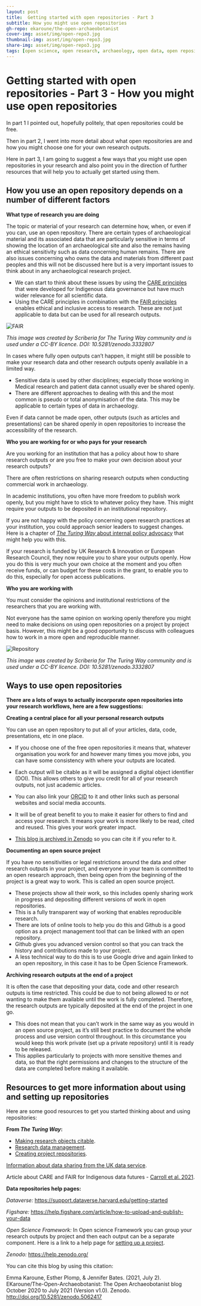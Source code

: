 ```yaml
---
layout: post
title:  Getting started with open repositories - Part 3
subtitle: How you might use open repositories
gh-repo: ekaroune/the-open-archaeobotanist
cover-img: asset/img/open-repo3.jpg
thumbnail-img: asset/img/open-repo3.jpg
share-img: asset/img/open-repo3.jpg
tags: [open science, open research, archaeology, open data, open repositories]
---
```


# Getting started with open repositories - Part 3 - How you might use open repositories

In part 1 I pointed out, hopefully politely, that open repositories could be free. 

Then in part 2, I went into more detail about what open repositories are and how you might choose one for your own research outputs.

Here in part 3, I am going to suggest a few ways that you might use open repositories in your research and also point you in the direction of further resources that will help you to actually get started using them.

## How you use an open repository depends on a number of different factors

**What type of research you are doing** 

The topic or material of your research can determine how, when, or even if you can, use an open repository. 
There are certain types of archaeological material and its associated data that are particularly sensitive in terms of showing the location of an archaeological site and also the remains having an ethical sensitivity such as data concerning human remains. There are also issues concerning who owns the data and materials from different past peoples and this will not be discussed here but is a very important issues to think about in any archaeological research project.

* We can start to think about these issues by using the [CARE principles](https://www.gida-global.org/care) that were developed for Indigenous data governance but have much wider relevance for all scientific data.
* Using the CARE principles in combination with the [FAIR principles](https://www.nature.com/articles/sdata201618) enables ethical and inclusive access to research. These are not just applicable to data but can be used for all research outputs. 

![FAIR](../asset/img/FAIRPrinciples.jpg)

*This image was created by Scriberia for The Turing Way community and is used under a CC-BY licence. DOI: 10.5281/zenodo.3332807*

In cases where fully open outputs can’t happen, it might still be possible to make your research data and other research outputs openly available in a limited way. 
  * Sensitive data is used by other disciplines; especially those working in Medical research and patient data cannot usually ever be shared openly. 
  * There are different approaches to dealing with this and the most common is pseudo or total anonymisation of the data. This may be applicable to certain types of data in archaeology. 
  
Even if data cannot be made open, other outputs (such as articles and presentations) can be shared openly in open repositories to increase the accessibility of the research. 

**Who you are working for or who pays for your research** 

Are you working for an institution that has a policy about how to share research outputs or are you free to make your own decision about your research outputs?

There are often restrictions on sharing research outputs when conducting commercial work in archaeology.

In academic institutions, you often have more freedom to publish work openly, but you might have to stick to whatever policy they have. This might require your outputs to be deposited in an institutional repository.  

If you are not happy with the policy concerning open research practices at your institution, you could approach senior leaders to suggest changes. Here is a chapter of [*The Turing Way* about internal policy advocacy](https://the-turing-way.netlify.app/ethical-research/internal-policy.html) that might help you with this.

If your research is funded by UK Research & Innovation or European Research Council, they now require you to share your outputs openly. How you do this is very much your own choice at the moment and you often receive funds, or can budget for these costs in the grant, to enable you to do this, especially for open access publications.

**Who you are working with** 

You must consider the opinions and institutional restrictions of the researchers that you are working with.

Not everyone has the same opinion on working openly therefore you might need to make decisions on using open repositories on a project by project basis.
However, this might be a good opportunity to discuss with colleagues how to work in a more open and reproducible manner. 

![Repository](../asset/img/file-management-manual-with-text.jpg)

*This image was created by Scriberia for The Turing Way community and is used under a CC-BY licence. DOI: 10.5281/zenodo.3332807*

## Ways to use open repositories

**There are a lots of ways to actually incorporate open repositories into your research workflows, here are a few suggestions:**

**Creating a central place for all your personal research outputs** 

You can use an open repository to put all of your articles, data, code, presentations, etc in one place.  

* If you choose one of the free open repositories it means that, whatever organisation you work for and however many times you move jobs, you can have some consistency with where your outputs are located. 
* Each output will be citable as it will be assigned a digital object identifier (DOI). This allows others to give you credit for all of your research outputs, not just academic articles. 
* You can also link your [ORCID](https://orcid.org/) to it and other links such as personal websites and social media accounts. 
* It will be of great benefit to you to make it easier for others to find and access your research. It means your work is more likely to be read, cited and reused. This gives your work greater impact. 

* [This blog is archived in Zenodo](https://zenodo.org/record/5062417#.YO2o7ej0mUk) so you can cite it if you refer to it. 

**Documenting an open source project** 

If you have no sensitivities or legal restrictions around the data and other research outputs in your project, and everyone in your team is committed to an open research approach, then being open from the beginning of the project is a great way to work. This is called an open source project.

* These projects show all their work, so this includes openly sharing work in progress and depositing different versions of work in open repositories.
* This is a fully transparent way of working that enables reproducible research.  
* There are lots of online tools to help you do this and Github is a good option as a project management tool that can be linked with an open repository. 
* Github gives you advanced version control so that you can track the history and contributions made to your project. 
* A less technical way to do this is to use Google drive and again linked to an open repository, in this case it has to be Open Science Framework. 

**Archiving research outputs at the end of a project** 

It is often the case that depositing your data, code and other research outputs is time restricted. This could be due to not being allowed to or not wanting to make them available until the work is fully completed. Therefore, the research outputs are typically deposited at the end of the project in one go. 

* This does not mean that you can’t work in the same way as you would in an open source project, as it’s still best practice to document the whole process and use version control throughout. In this circumstance you would keep this work private (set up a private repository) until it is ready to be released. 
* This applies particularly to projects with more sensitive themes and data, so that the right permissions and changes to the structure of the data are completed before making it available. 

## Resources to get more information about using and setting up repositories

Here are some good resources to get you started thinking about and using repositories:

**From *The Turing Way*:**
* [Making research objects citable](https://the-turing-way.netlify.app/communication/citable.html).
* [Research data management](https://the-turing-way.netlify.app/reproducible-research/rdm.html).
* [Creating project repositories](https://the-turing-way.netlify.app/project-design/project-repo.html).

[Information about data sharing from the UK data service](https://www.ukdataservice.ac.uk/manage-data/legal-ethical/consent-data-sharing.aspx).

Article about CARE and FAIR for Indigenous data futures - [Carroll et al. 2021](https://www.nature.com/articles/s41597-021-00892-0).

**Data repositories help pages:**

*Dataverse:* https://support.dataverse.harvard.edu/getting-started

*Figshare:* https://help.figshare.com/article/how-to-upload-and-publish-your-data

*Open Science Framework:* 
In Open science Framework you can group your research outputs by project and then each output can be a separate component. Here is a link to a help page for [setting up a project](https://help.osf.io/hc/en-us/articles/360019737594-Create-a-Project).

*Zenodo:* https://help.zenodo.org/ 


You can cite this blog by using this citation:

Emma Karoune, Esther Plomp, & Jennifer Bates. (2021, July 2). EKaroune/The-Open-Archaeobotanist: The Open Archaeobotanist blog October 2020 to July 2021 (Version v1.0). Zenodo. http://doi.org/10.5281/zenodo.5062417

